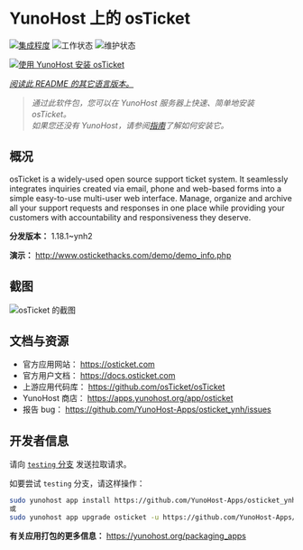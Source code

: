 <!--
注意：此 README 由 <https://github.com/YunoHost/apps/tree/master/tools/readme_generator> 自动生成
请勿手动编辑。
-->

# YunoHost 上的 osTicket

[![集成程度](https://apps.yunohost.org/badge/integration/osticket)](https://ci-apps.yunohost.org/ci/apps/osticket/)
![工作状态](https://apps.yunohost.org/badge/state/osticket)
![维护状态](https://apps.yunohost.org/badge/maintained/osticket)

[![使用 YunoHost 安装 osTicket](https://install-app.yunohost.org/install-with-yunohost.svg)](https://install-app.yunohost.org/?app=osticket)

*[阅读此 README 的其它语言版本。](./ALL_README.md)*

> *通过此软件包，您可以在 YunoHost 服务器上快速、简单地安装 osTicket。*  
> *如果您还没有 YunoHost，请参阅[指南](https://yunohost.org/install)了解如何安装它。*

## 概况

osTicket is a widely-used open source support ticket system. It seamlessly integrates inquiries created via email, phone and web-based forms into a simple easy-to-use multi-user web interface. Manage, organize and archive all your support requests and responses in one place while providing your customers with accountability and responsiveness they deserve.

**分发版本：** 1.18.1~ynh2

**演示：** <http://www.ostickethacks.com/demo/demo_info.php>

## 截图

![osTicket 的截图](./doc/screenshots/screenshot.png)

## 文档与资源

- 官方应用网站： <https://osticket.com>
- 官方用户文档： <https://docs.osticket.com>
- 上游应用代码库： <https://github.com/osTicket/osTicket>
- YunoHost 商店： <https://apps.yunohost.org/app/osticket>
- 报告 bug： <https://github.com/YunoHost-Apps/osticket_ynh/issues>

## 开发者信息

请向 [`testing` 分支](https://github.com/YunoHost-Apps/osticket_ynh/tree/testing) 发送拉取请求。

如要尝试 `testing` 分支，请这样操作：

```bash
sudo yunohost app install https://github.com/YunoHost-Apps/osticket_ynh/tree/testing --debug
或
sudo yunohost app upgrade osticket -u https://github.com/YunoHost-Apps/osticket_ynh/tree/testing --debug
```

**有关应用打包的更多信息：** <https://yunohost.org/packaging_apps>
